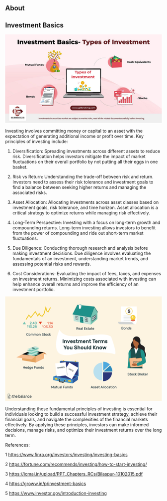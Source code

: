 ## About

## Investment Basics

![image](1.jpg)

Investing involves committing money or capital to an asset with the expectation of generating additional income or profit over time. Key principles of investing include:

1. Diversification: Spreading investments across different assets to reduce risk. Diversification helps investors mitigate the impact of market fluctuations on their overall portfolio by not putting all their eggs in one basket.

2. Risk vs Return: Understanding the trade-off between risk and return. Investors need to assess their risk tolerance and investment goals to find a balance between seeking higher returns and managing the associated risks.

3. Asset Allocation: Allocating investments across asset classes based on investment goals, risk tolerance, and time horizon. Asset allocation is a critical strategy to optimize returns while managing risk effectively.

4. Long-Term Perspective: Investing with a focus on long-term growth and compounding returns. Long-term investing allows investors to benefit from the power of compounding and ride out short-term market fluctuations.

5. Due Diligence: Conducting thorough research and analysis before making investment decisions. Due diligence involves evaluating the fundamentals of an investment, understanding market trends, and assessing potential risks and rewards.

6. Cost Considerations: Evaluating the impact of fees, taxes, and expenses on investment returns. Minimizing costs associated with investing can help enhance overall returns and improve the efficiency of an investment portfolio.

![image](2.png)

Understanding these fundamental principles of investing is essential for individuals looking to build a successful investment strategy, achieve their financial goals, and navigate the complexities of the financial markets effectively. By applying these principles, investors can make informed decisions, manage risks, and optimize their investment returns over the long term.

References:

1 https://www.finra.org/investors/investing/investing-basics

2 https://fortune.com/recommends/investing/how-to-start-investing/

3 https://icmai.in/upload/PPT_Chapters_RCs/Bilaspur-10102015.pdf

4 https://groww.in/p/investment-basics

5 https://www.investor.gov/introduction-investing